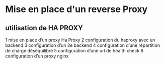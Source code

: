 # Mise en place d'un reverse Proxy

## utilisation de HA PROXY

1 mise en place d’un proxy Ha Proxy
2 configuration du haproxy avec un backend
3 configuration d’un 2e  backend
4 configuration d’une répartition de charge déséquilibré
5 configuration d’une url de health check
6 configuration d’un proxy nginx
